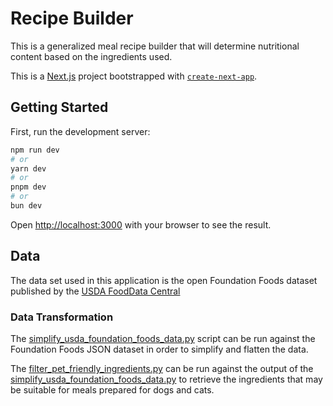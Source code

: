 # Recipe Builder
This is a generalized meal recipe builder that will determine nutritional content based on the ingredients used.

This is a [Next.js](https://nextjs.org) project bootstrapped with [`create-next-app`](https://nextjs.org/docs/app/api-reference/cli/create-next-app).

## Getting Started

First, run the development server:

```bash
npm run dev
# or
yarn dev
# or
pnpm dev
# or
bun dev
```

Open [http://localhost:3000](http://localhost:3000) with your browser to see the result.

##  Data
The data set used in this application is the open Foundation Foods dataset published by the [USDA FoodData Central](https://fdc.nal.usda.gov/Foundation_Foods_Documentation)

### Data Transformation
The [simplify_usda_foundation_foods_data.py](src/app/data/simplify_usda_foundation_foods_data.py) script can be run against the Foundation Foods JSON dataset in order to simplify and flatten the data.

The [filter_pet_friendly_ingredients.py](src/app/data/filter_pet_friendly_ingredients.py) can be run against the output of the [simplify_usda_foundation_foods_data.py](src/app/data/simplify_usda_foundation_foods_data.py) to retrieve the ingredients that may be suitable for meals prepared for dogs and cats.
